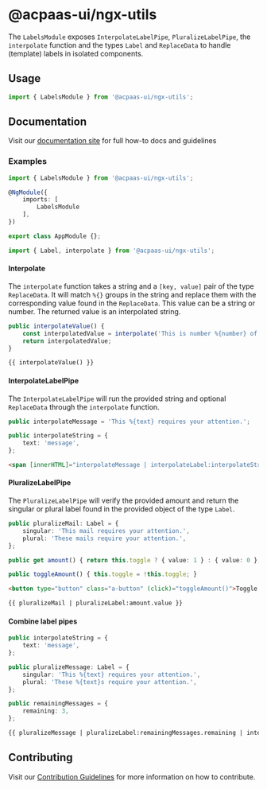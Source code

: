 # @acpaas-ui/ngx-utils

The `LabelsModule` exposes `InterpolateLabelPipe`, `PluralizeLabelPipe`, the `interpolate` function and the types `Label` and `ReplaceData` to handle (template) labels in isolated components.

## Usage

```typescript
import { LabelsModule } from '@acpaas-ui/ngx-utils';
```

## Documentation

Visit our [documentation site](https://acpaas-ui.digipolis.be/) for full how-to docs and guidelines

### Examples

```typescript
import { LabelsModule } from '@acpaas-ui/ngx-utils';

@NgModule({
    imports: [
        LabelsModule
    ],
})

export class AppModule {};
```

```typescript
import { Label, interpolate } from '@acpaas-ui/ngx-utils';
```

#### Interpolate
The `interpolate` function takes a string and a `[key, value]` pair of the type `ReplaceData`. It will match `%{}` groups in the string and replace them with the corresponding value found in the `ReplaceData`. This value can be a string or number.
The returned value is an interpolated string.

```typescript
public interpolateValue() {
    const interpolatedValue = interpolate('This is number %{number} of an interpolated %{text}.', {text: 'message', number: 1});
    return interpolatedValue;
}
```

```html
{{ interpolateValue() }}
```

#### InterpolateLabelPipe
The `InterpolateLabelPipe` will run the provided string and optional `ReplaceData` through the `interpolate` function.

```typescript
public interpolateMessage = 'This %{text} requires your attention.';

public interpolateString = {
    text: 'message',
};
```

```html
<span [innerHTML]="interpolateMessage | interpolateLabel:interpolateString "></span>
```

#### PluralizeLabelPipe

The `PluralizeLabelPipe` will verify the provided amount and return the singular or plural label found in the provided object of the type `Label`.

```typescript
public pluralizeMail: Label = {
    singular: 'This mail requires your attention.',
    plural: 'These mails require your attention.',
};

public get amount() { return this.toggle ? { value: 1 } : { value: 0 }; }

public toggleAmount() { this.toggle = !this.toggle; }
```

```html
<button type="button" class="a-button" (click)="toggleAmount()">Toggle amount</button>

{{ pluralizeMail | pluralizeLabel:amount.value }}
```

#### Combine label pipes

```typescript
public interpolateString = {
    text: 'message',
};

public pluralizeMessage: Label = {
    singular: 'This %{text} requires your attention.',
    plural: 'These %{text}s require your attention.',
};

public remainingMessages = {
    remaining: 3,
};
```

```html
{{ pluralizeMessage | pluralizeLabel:remainingMessages.remaining | interpolateLabel:interpolateString }}
```

## Contributing

Visit our [Contribution Guidelines](../../../../../CONTRIBUTING.md) for more information on how to contribute.

